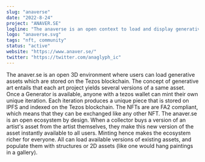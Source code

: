 ```yaml
---
slug: "anaverse"
date: "2022-8-24"
project: "ANAVER.SE"
logline: "The anaverse is an open context to load and display generative NFTs minted on platforms such as fx(hash), objkt.com and versum."
logo: "anaverse.svg"
tags: "nft, community"
status: "active"
website: "https://www.anaver.se/"
twitter: "https://twitter.com/anaglyph_ic"
---
```


The anaver.se is an open 3D environment where users can load generative assets which are stored on the Tezos blockchain. The concept of generative art entails that each art project yields several versions of a same asset. Once a Generator is available, anyone with a tezos wallet can mint their own unique iteration. Each iteration produces a unique piece that is stored on IPFS and indexed on the Tezos blockchain. The NFTs are are FA2 compliant, which means that they can be exchanged like any other NFT. The anaver.se is an open ecosystem by design. When a collector buys a version of an artist's asset from the artist themselves, they make this new version of the asset instantly available to all users. Minting hence makes the ecosystem richer for everyone. All can load available versions of existing assets, and populate them with structures or 2D assets (like one would hang paintings in a gallery). 
